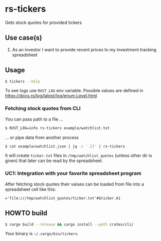# rs-tickers

Gets stock quotes for provided tickers


## Use case(s)

1. As an investor I want to provide recent prices to my investment tracking
   spreadsheet


## Usage

```bash
$ tickers --help
```

To see logs use `RUST_LOG` env variable. Possible values are defined in
https://docs.rs/log/latest/log/enum.Level.html

### Fetching stock quotes from CLI

You can pass path to a file ...
```bash
$ RUST_LOG=info rs-tickers example/watchlist.txt
```

... or pipe data from another process
```bash
$ cat example/watchlist.json | jq -c '.[]' | rs-tickers
```

It will create `ticker.txt` files in `/tmp/watchlist_quotes` (unless other dir
is given) that later can be read by the spreadsheet.


### UC1: Integration with your favorite spreadsheet program

After fetching stock quotes their values can be loaded from file into a
spreadsheet cell like this:
```
='file:///tmp/watchlist_quotes/ticker.txt'#$ticker.A1
```


## HOWTO build

```bash
$ cargo build --release && cargo install --path crates/cli/
```

Your binary is `~/.cargo/bin/tickers`.
